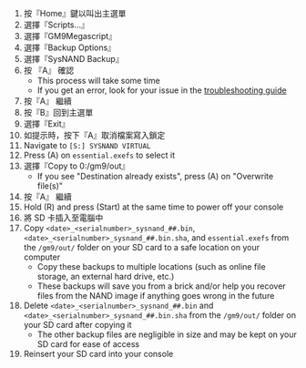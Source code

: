 1. 按『Home』鍵以叫出主選單
2. 選擇『Scripts...』
3. 選擇『GM9Megascript』
4. 選擇『Backup Options』
5. 選擇『SysNAND Backup』
6. 按 『A』 確認
   - This process will take some time
   - If you get an error, look for your issue in the [troubleshooting guide](troubleshooting#finalizing-setup)
7. 按『A』 繼續
8. 按『B』回到主選單
9. 選擇『Exit』
10. 如提示時，按下『A』取消檔案寫入鎖定
11. Navigate to `[S:] SYSNAND VIRTUAL`
12. Press (A) on `essential.exefs` to select it
13. 選擇『Copy to 0:/gm9/out』
    - If you see "Destination already exists", press (A) on "Overwrite file(s)"
14. 按『A』 繼續
15. Hold (R) and press (Start) at the same time to power off your console
16. 將 SD 卡插入至電腦中
17. Copy `<date>_<serialnumber>_sysnand_##.bin`, `<date>_<serialnumber>_sysnand_##.bin.sha`, and `essential.exefs` from the `/gm9/out/` folder on your SD card to a safe location on your computer
    - Copy these backups to multiple locations (such as online file storage, an external hard drive, etc.)
    - These backups will save you from a brick and/or help you recover files from the NAND image if anything goes wrong in the future
18. Delete `<date>_<serialnumber>_sysnand_##.bin` and `<date>_<serialnumber>_sysnand_##.bin.sha` from the `/gm9/out/` folder on your SD card after copying it
    - The other backup files are negligible in size and may be kept on your SD card for ease of access
19. Reinsert your SD card into your console
